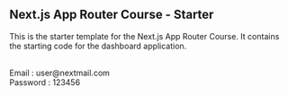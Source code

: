 ## Next.js App Router Course - Starter

This is the starter template for the Next.js App Router Course. It contains the starting code for the dashboard application.

<br>
Email : user@nextmail.com
<br>
Password : 123456
<br>

